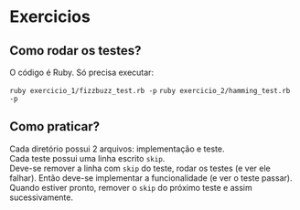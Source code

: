 # Exercicios

## Como rodar os testes?

O código é Ruby. Só precisa executar:  

`ruby exercicio_1/fizzbuzz_test.rb -p`
`ruby exercicio_2/hamming_test.rb -p`

## Como praticar?

Cada diretório possui 2 arquivos: implementação e teste.  
Cada teste possui uma linha escrito `skip`.  
Deve-se remover a linha com `skip` do teste, rodar os testes (e ver ele falhar).
Então deve-se implementar a funcionalidade (e ver o teste passar). Quando estiver
pronto, remover o `skip` do próximo teste e assim sucessivamente.
